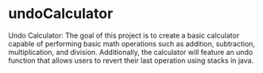 # undoCalculator
Undo Calculator: The goal of this project is to create a basic calculator capable of performing basic math operations such as addition, subtraction, multiplication, and division. Additionally, the calculator will feature an undo function that allows users to revert their last operation using stacks in java.
